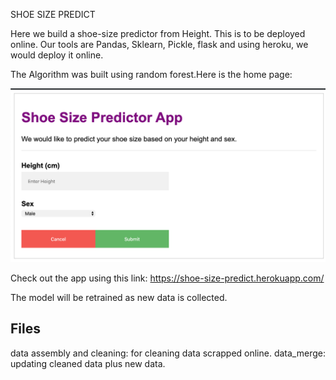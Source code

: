 SHOE SIZE PREDICT

Here we build a shoe-size predictor from Height. This is to be deployed online. Our tools are Pandas, Sklearn, Pickle, flask and using heroku, we would deploy it online.


The Algorithm was built using random forest.Here is the home page:

![Shoe-Size-Shoe-Predictor](Shoe-Size-Screenshot.png) 

Check out the app using this link: https://shoe-size-predict.herokuapp.com/

The model will be retrained as new data is collected.



## Files

data assembly and cleaning:  for cleaning data scrapped online.
data_merge:  updating cleaned data plus new data.



